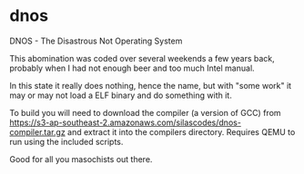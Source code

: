 # dnos
DNOS - The Disastrous Not Operating System

This abomination was coded over several weekends a few years back, probably when I had not enough beer and too much Intel manual.

In this state it really does nothing, hence the name, but with "some work" it may or may not load a ELF binary and do something with it.

To build you will need to download the compiler (a version of GCC) from https://s3-ap-southeast-2.amazonaws.com/silascodes/dnos-compiler.tar.gz and extract it into the compilers directory. Requires QEMU to run using the included scripts.

Good for all you masochists out there.
